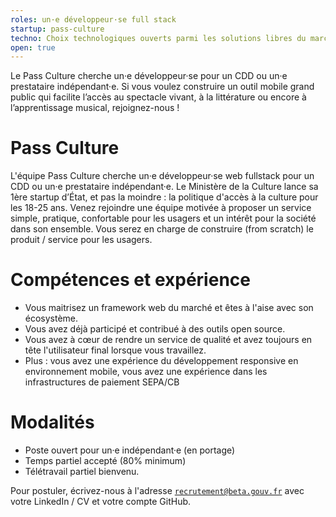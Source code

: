 ```yaml
---
roles: un·e développeur·se full stack
startup: pass-culture
techno: Choix technologiques ouverts parmi les solutions libres du marché
open: true
---
```


Le Pass Culture cherche un·e développeur·se pour un CDD ou un·e prestataire indépendant·e. Si vous voulez construire un outil mobile grand public qui facilite l’accès au spectacle vivant, à la littérature ou encore à l’apprentissage musical, rejoignez-nous !

<!--more-->

# Pass Culture

L'équipe Pass Culture cherche un·e développeur·se web fullstack pour un CDD ou un·e prestataire indépendant·e.
Le Ministère de la Culture lance sa 1ère startup d’État, et pas la moindre : la politique d'accès à la culture pour les 18-25 ans.
Venez rejoindre une équipe motivée à proposer un service simple, pratique, confortable pour les usagers et un intérêt pour la société dans son ensemble.
Vous serez en charge de construire (from scratch) le produit / service pour les usagers.

# Compétences et expérience

* Vous maitrisez un framework web du marché et êtes à l'aise avec son écosystème.
* Vous avez déjà participé et contribué à des outils open source.
* Vous avez à cœur de rendre un service de qualité et avez toujours en tête l'utilisateur final lorsque vous travaillez.
* Plus : vous avez une expérience du développement responsive en environnement mobile, vous avez une expérience dans les infrastructures de paiement SEPA/CB

# Modalités

* Poste ouvert pour un·e indépendant·e (en portage)
* Temps partiel accepté (80% minimum)
* Télétravail partiel bienvenu.

Pour postuler, écrivez-nous à l'adresse [`recrutement@beta.gouv.fr`](mailto:recrutement@beta.gouv.fr) avec votre LinkedIn / CV et votre compte GitHub.
